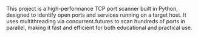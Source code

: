 This project is a high-performance TCP port scanner built in Python, designed to identify open ports and services running on a target host. It uses multithreading via concurrent.futures to scan hundreds of ports in parallel, making it fast and efficient for both educational and practical use.
